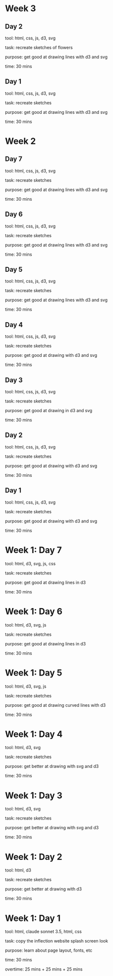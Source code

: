 # Week 3

## Day 2

tool: html, css, js, d3, svg

task: recreate sketches of flowers

purpose: get good at drawing lines with d3 and svg

time: 30 mins

## Day 1

tool: html, css, js, d3, svg

task: recreate sketches

purpose: get good at drawing lines with d3 and svg

time: 30 mins

# Week 2

## Day 7

tool: html, css, js, d3, svg

task: recreate sketches

purpose: get good at drawing lines with d3 and svg

time: 30 mins

## Day 6

tool: html, css, js, d3, svg

task: recreate sketches

purpose: get good at drawing lines with d3 and svg

time: 30 mins

## Day 5

tool: html, css, js, d3, svg

task: recreate sketches

purpose: get good at drawing lines with d3 and svg

time: 30 mins

## Day 4

tool: html, css, js, d3, svg

task: recreate sketches

purpose: get good at drawing with d3 and svg

time: 30 mins

## Day 3

tool: html, css, js, d3, svg

task: recreate sketches

purpose: get good at drawing in d3 and svg

time: 30 mins

## Day 2

tool: html, css, js, d3, svg

task: recreate sketches

purpose: get good at drawing with d3 and svg

time: 30 mins

## Day 1

tool: html, css, js, d3, svg

task: recreate sketches

purpose: get good at drawing with d3 and svg

time: 30 mins

# Week 1: Day 7

tool: html, d3, svg, js, css

task: recreate sketches

purpose: get good at drawing lines in d3

time: 30 mins

# Week 1: Day 6

tool: html, d3, svg, js

task: recreate sketches

purpose: get good at drawing lines in d3

time: 30 mins

# Week 1: Day 5

tool: html, d3, svg, js

task: recreate sketches

purpose: get good at drawing curved lines with d3

time: 30 mins

# Week 1: Day 4

tool: html, d3, svg

task: recreate sketches

purpose: get better at drawing with svg and d3

time: 30 mins 

# Week 1: Day 3

tool: html, d3, svg

task: recreate sketches

purpose: get better at drawing with svg and d3

time: 30 mins


# Week 1: Day 2

tool: html, d3

task: recreate sketches

purpose: get better at drawing with d3

time: 30 mins

# Week 1: Day 1

tool: html, claude sonnet 3.5, html, css

task: copy the inflection website splash screen look

purpose: learn about page layout, fonts, etc

time: 30 mins 

overtime: 25 mins + 25 mins + 25 mins